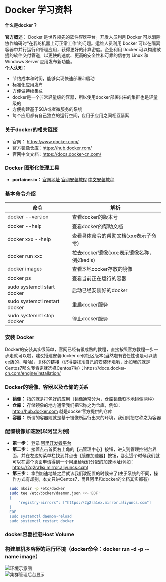 # Docker 学习资料
#### 什么是docker？
**官方概述：** Docker 是世界领先的软件容器平台。开发人员利用 Docker 可以消除协作编码时“在我的机器上可正常工作”的问题。运维人员利用 Docker 可以在隔离容器中并行运行和管理应用，获得更好的计算密度。企业利用 Docker 可以构建敏捷的软件交付管道，以更快的速度、更高的安全性和可靠的信誉为 Linux 和 Windows Server 应用发布新功能。  
**个人认知：**  
* 节约成本和时间，能够实现快速部署和启动  
* 标准化应用发布 
* 方便做持续集成 
* docker是一个非常轻量级的容器，所以使用docker部署出来的集群也是轻量级的 
* 方便构建基于SOA或者微服务的系统 
* 每个应用都有自己独立的运行空间，应用于应用之间相互隔离 

### 关于docker的相关链接   
* 官网： https://www.docker.com/ 
* 官方镜像仓库：https://hub.docker.com/ 
* 官网中文文档：https://docs.docker-cn.com/  

### Docker 图形化管理工具    
* **portainer.io：**  [官网地址](https://portainer.io/) [官网安装教程](https://portainer.io/install.html)  [中文安装教程](http://blog.51cto.com/ganbing/2083051)  

### 基本命令介绍  

|        命令                      |                解析                                          |
|----------------------------------|--------------------------------------------------------------|
| docker --version                 | 查看docker的版本号                                           |
| docker --help                    | 查看docker的帮助文档                                         |
| docker xxx --help                | 查看具体命令的帮助文档(xxx表示子命令)                        |
| docker run xxx                   | 拉去docker镜像(xxx:表示镜像名称，例如redis)                  |
| docker images                    | 查看本地cocker存放的镜像                                     |
| docker ps                        | 查看当前正在运行的容器                                       |
| sudo systemctl start docker      | 启动已经安装好的docker                                       |
| sudo systemctl restart docker    | 重启docker服务                                               |
| sudo systemctl stop docker       | 停止docker服务                                               |  


### 安装 Docker 
Docker的安装其实很简单，官网已经有很成熟的教程，直接按照官方教程一步一步走就可以啦，建议搭建安装docker ce的社区版本(当然啦有钱任性也是可以装ee版的，哈哈)，具体的链接（记得要找准自己的安装环境哟，比如我的就是Centos7那么我肯定就选择Centos7啦）：https://docs.docker-cn.com/engine/installation/  

### Docker的镜像、容器以及仓储的关系 
* **镜像：** 指的就是打包好的应用（镜像通常分为，仓库镜像和本地镜像两种）  
* **仓库：** 存储镜像的地方通常我们把它称之为仓库，例如：http://hub.docker.com 就是docker官方提供的仓库 
* **容器：** 所谓的容器则就是基于镜像所运行出来的环境，我们则把它称之为容器 

### 配置镜像加速器(以阿里为例)  
* **第一步：** 登录 [阿里开发者平台](https://dev.aliyun.com) 
* **第二步：** 接着点击首页右上角的【击管理中心】按钮，进入到管理控制台界面，并在左边的菜单栏找到并点击【镜像加速器】按钮，那么這个时候我们就可以在這个页面申请得到一个阿里给我们分配的加速地址(例如：https://2g2ra1ex.mirror.aliyuncs.com) 
* **第三步：** 拿到加速地址之后就该我们改配置的时候来了(由于系统的不同，操作方式有却别，本文只讲Centos7，而且阿里和docker的文档其实都有)  
```Bash
  sudo mkdir -p /etc/docker
  sudo tee /etc/docker/daemon.json <<-'EOF'
  {
      "registry-mirrors": ["https://2g2ra1ex.mirror.aliyuncs.com"]
  }
  EOF
  sudo systemctl daemon-reload
  sudo systemctl restart docker
```

### docker容器挂载Host Volume



### 构建单机多容器的运行环境（docker命令：docker run -d -p --name image） 
![环境示意图](https://github-1251498502.cos.ap-chongqing.myqcloud.com/Docker/20180826184415.png)  
![集群管理后台显示](https://github-1251498502.cos.ap-chongqing.myqcloud.com/Docker/20180826212023.png)  







